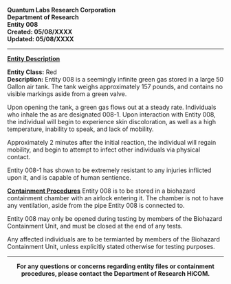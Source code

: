 **Quantum Labs Research Corporation** </br>
**Department of Research** </br>
**Entity 008** </br>
**Created: 05/08/XXXX** </br>
**Updated: 05/08/XXXX** </br>

---

**<ins>Entity Description</ins>**

**Entity Class:** Red </br>
**Description:** Entity 008 is a seemingly infinite green gas stored in a large 50 Gallon air tank. The tank weighs approximately 157 pounds, and contains no visible markings aside from a green valve.

Upon opening the tank, a green gas flows out at a steady rate. Individuals who inhale the as are designated 008-1. Upon interaction with Entity 008, the individual will begin to experience skin discoloration, as well as a high temperature, inability to speak, and lack of mobility.

Approximately 2 minutes after the initial reaction, the individual will regain mobility, and begin to attempt to infect other individuals via physical contact.

Entity 008-1 has shown to be extremely resistant to any injuries inflicted upon it, and is capable of human sentience. 

**<ins>Containment Procedures</ins>** 
Entity 008 is to be stored in a biohazard containment chamber with an airlock entering it. The chamber is not to have any ventilation, aside from the pipe Entity 008 is connected to.

Entity 008 may only be opened during testing by members of the Biohazard Containment Unit, and must be closed at the end of any tests.

Any affected individuals are to be termianted by members of the Biohazard Containment Unit, unless explicitly stated otherwise for testing purposes.

---

<p align="center">
  <b>For any questions or concerns regarding entity files or containment procedures, please contact the Department of Research HiCOM.</b>
</p>
